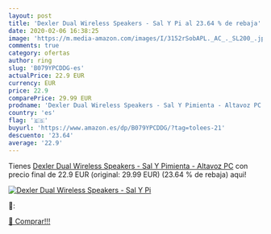 ```yaml
---
layout: post
title: 'Dexler Dual Wireless Speakers - Sal Y Pi al 23.64 % de rebaja'
date: 2020-02-06 16:38:25
image: 'https://m.media-amazon.com/images/I/3152rSobAPL._AC_._SL200_.jpg'
comments: true
category: ofertas
author: ring
slug: 'B079YPCDDG-es'
actualPrice: 22.9 EUR
currency: EUR
price: 22.9
comparePrice: 29.99 EUR
prodname: 'Dexler Dual Wireless Speakers - Sal Y Pimienta - Altavoz PC'
country: 'es'
flag: '🇪🇸'
buyurl: 'https://www.amazon.es/dp/B079YPCDDG/?tag=tolees-21'
descuento: '23.64'
average: '22.9'
---
```


Tienes [Dexler Dual Wireless Speakers - Sal Y Pimienta - Altavoz PC](https://www.amazon.es/dp/B079YPCDDG/?tag=tolees-21) con precio final de  22.9 EUR (original: 29.99 EUR) (23.64 %  de rebaja) aqui!

[![Dexler Dual Wireless Speakers - Sal Y Pi](https://m.media-amazon.com/images/I/3152rSobAPL._AC_._SL200_.jpg)](https://www.amazon.es/dp/B079YPCDDG/?tag=tolees-21)

🔎:


[🛒 Comprar!!!](https://www.amazon.es/dp/B079YPCDDG/?tag=tolees-21)
